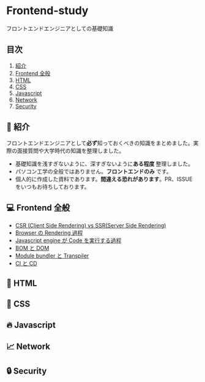 # Frontend-study

フロントエンドエンジニアとしての基礎知識

## 目次

1.  [紹介](#tada-紹介)
2.  [Frontend 全般](#computer-Frontend-全般)
3.  [HTML](#page_with_curl-html)
4.  [CSS](#lipstick-css)
5.  [Javascript](#fire-javascript)
6.  [Network](#chart_with_upwards_trend-Network)
7.  [Security](#lock-Security)

## :tada: 紹介

フロントエンドエンジニアとして**必ず**知っておくべきの知識をまとめました。実際の面接質問や大学時代の知識を整理しました。

-   基礎知識を浅すぎないように、深すぎないように**ある程度** 整理しました。
-   パソコン工学の全般ではありません。**フロントエンドのみ** です。
-   個人的に作成した資料であります。**間違える恐れがあります**。PR、ISSUE をいつもお待ちしております。

## :computer: Frontend 全般

-   [CSR (Client Side Rendering) vs SSR(Server Side Rendering)](https://github.com/TERADA-DANTE/frontend-study/blob/master/Notes/frontend/csr-ssr.md)
-   [Browser の Rendering 過程](https://github.com/TERADA-DANTE/frontend-study/blob/master/Notes/frontend/browser-rendering.md)
-   [Javascript engine が Code を実行する過程](https://github.com/TERADA-DANTE/frontend-study/blob/master/Notes/frontend/engine.md)
-   [BOM と DOM](https://github.com/TERADA-DANTE/frontend-study/blob/master/Notes/frontend/bom-dom.md)
-   [Module bundler と Transpiler](https://github.com/TERADA-DANTE/frontend-study/blob/master/Notes/frontend/bundler-transpiler.md)
-   [CI と CD](https://github.com/TERADA-DANTE/frontend-study/blob/master/Notes/frontend/ci-cd.md)

## :page_with_curl: HTML

## :lipstick: CSS

## :fire: Javascript

## :chart_with_upwards_trend: Network

## :lock: Security
